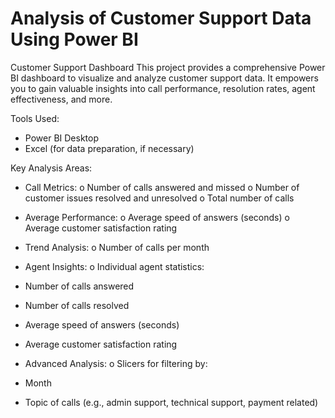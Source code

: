 # Analysis of Customer Support Data Using Power BI

Customer Support Dashboard
This project provides a comprehensive Power BI dashboard to visualize and analyze customer support data. It empowers you to gain valuable insights into call performance, resolution rates, agent effectiveness, and more.

Tools Used:
* Power BI Desktop
* Excel (for data preparation, if necessary)
  
Key Analysis Areas:
* Call Metrics:
o Number of calls answered and missed
o Number of customer issues resolved and unresolved
o Total number of calls

* Average Performance:
o Average speed of answers (seconds)
o Average customer satisfaction rating

* Trend Analysis:
o Number of calls per month

* Agent Insights:
o Individual agent statistics:
* Number of calls answered
* Number of calls resolved
* Average speed of answers (seconds)
* Average customer satisfaction rating
  
* Advanced Analysis:
o Slicers for filtering by:
* Month
* Topic of calls (e.g., admin support, technical support, payment related)
 
